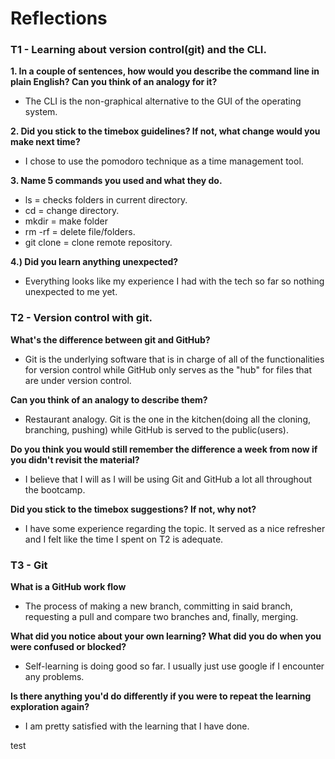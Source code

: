 # Reflections

<h3>T1 - Learning about version control(git) and the CLI.</h3>

<b>1. In a couple of sentences, how would you describe the command line in plain English? Can you think of an analogy for it?</b>
- The CLI is the non-graphical alternative to the GUI of the operating system.

<b>2. Did you stick to the timebox guidelines? If not, what change would you make next time?</b>
- I chose to use the pomodoro technique as a time management tool.

<b>3. Name 5 commands you used and what they do.</b>
- ls = checks folders in current directory.
- cd = change directory.
- mkdir = make folder
- rm -rf = delete file/folders.
- git clone = clone remote repository.

<b>4.) Did you learn anything unexpected?</b>
- Everything looks like my experience I had with the tech so far so nothing unexpected to me yet.

<h3>T2 - Version control with git.</h3>

<b>What's the difference between git and GitHub?</b>
- Git is the underlying software that is in charge of all of the functionalities for version control while GitHub only serves as the "hub" for files that are under version control.

<b>Can you think of an analogy to describe them?</b>
- Restaurant analogy. Git is the one in the kitchen(doing all the cloning, branching, pushing) while GitHub is served to the public(users).

<b>Do you think you would still remember the difference a week from now if you didn't revisit the material?</b>
- I believe that I will as I will be using Git and GitHub a lot all throughout the bootcamp.

<b>Did you stick to the timebox suggestions? If not, why not?</b>
- I have some experience regarding the topic. It served as a nice refresher and I felt like the time I spent on T2 is adequate.

<h3>T3 - Git</h3>

<b>What is a GitHub work flow</b>
- The process of making a new branch, committing in said branch, requesting a pull and compare two branches and, finally, merging.

<b>What did you notice about your own learning? What did you do when you were confused or blocked?</b>
- Self-learning is doing good so far. I usually just use google if I encounter any problems.

<b>Is there anything you'd do differently if you were to repeat the learning exploration again?</b>
- I am pretty satisfied with the learning that I have done.

test
